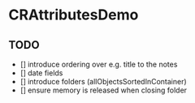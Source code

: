 #  CRAttributesDemo

## TODO
- [] introduce ordering over e.g. title to the notes
- [] date fields
- [] introduce folders (allObjectsSortedInContainer)
- [] ensure memory is released when closing folder

